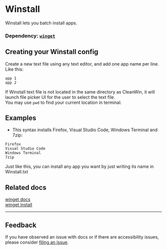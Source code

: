 # Winstall
Winstall lets you batch install apps.

### Dependency: [`winget`](https://github.com/pratyakshm/CleanWin/blob/main/doc/WINGET.md) 

## Creating your Winstall config
Create a new text file using any text editor, and add one app name per line.
Like this:
```
app 1
app 2
```
If Winstall text file is not located in the same directory as CleanWin, it will launch file picker UI for the user to select the text file.  
You may use ``pwd`` to find your current location in terminal.

## Examples
- This syntax installs Firefox, Visual Studio Code, Windows Terminal and 7zip:
```
Firefox
Visual Studio Code
Windows Terminal
7zip
```
Just like this, you can install any app you want by just writing its name in Winstall.txt

## Related docs
[winget docs](https://docs.microsoft.com/en-us/windows/package-manager/winget/)    
[winget install](https://docs.microsoft.com/en-us/windows/package-manager/winget/install)  

***

## Feedback
If you have observed an issue with docs or if there are accessibility issues, please consider [filing an issue](https://github.com/pratyakshm/CleanWin/issues/new?assignees=pratyakshm&labels=Issue-Docs&template=doc_issue.yaml&title=Docs+issue%3A+).